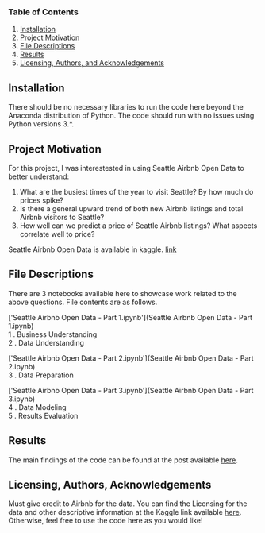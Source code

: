 ### Table of Contents

1. [Installation](#installation)
2. [Project Motivation](#motivation)
3. [File Descriptions](#files)
4. [Results](#results)
5. [Licensing, Authors, and Acknowledgements](#licensing)

## Installation <a name="installation"></a>

There should be no necessary libraries to run the code here beyond the Anaconda distribution of Python.  The code should run with no issues using Python versions 3.*.

## Project Motivation<a name="motivation"></a>

For this project, I was interestested in using Seattle Airbnb Open Data to better understand:

1. What are the busiest times of the year to visit Seattle? By how much do prices spike?
2. Is there a general upward trend of both new Airbnb listings and total Airbnb visitors to Seattle?
3. How well can we predict a price of Seattle Airbnb listings? What aspects correlate well to price?

Seattle Airbnb Open Data is available in kaggle. [link](https://www.kaggle.com/airbnb/seattle/home)

## File Descriptions <a name="files"></a>

There are 3 notebooks available here to showcase work related to the above questions. File contents are as follows. 

['Seattle Airbnb Open Data - Part 1.ipynb'](Seattle Airbnb Open Data - Part 1.ipynb)<br>
    1 . Business Understanding<br>
    2 . Data Understanding<br>

['Seattle Airbnb Open Data - Part 2.ipynb'](Seattle Airbnb Open Data - Part 2.ipynb)<br>
    3 . Data Preparation<br>

['Seattle Airbnb Open Data - Part 3.ipynb'](Seattle Airbnb Open Data - Part 3.ipynb)<br>
    4 . Data Modeling<br>
    5 . Results Evaluation<br>
 
## Results<a name="results"></a>

The main findings of the code can be found at the post available [here](tbd).

## Licensing, Authors, Acknowledgements<a name="licensing"></a>

Must give credit to Airbnb for the data.  You can find the Licensing for the data and other descriptive information at the Kaggle link available [here](https://www.kaggle.com/airbnb/seattle/data).  Otherwise, feel free to use the code here as you would like! 

